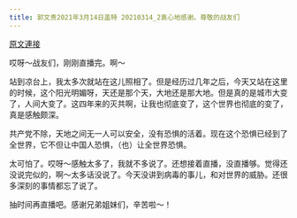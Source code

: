 ```yaml
---
title: 郭文贵2021年3月14日盖特 20210314_2衷心地感谢。尊敬的战友们
---
```


[原文連接](https://gnews.org/ThreadView/53480398)

哎呀～战友们，刚刚直播完。啊～


站到凉台上，我太多次就站在这儿照相了。但是经历过几年之后，今天又站在这里的时候，这个阳光明媚呀，天还是那个天，大地还是那大地。但是真的是城市大变了，人间大变了。这四年来的灭共啊，让我也彻底变了，这个世界也彻底的变了，真是感触颇深。


共产党不除，天地之间无一人可以安全，没有恐惧的活着。现在这个恐惧已经到了全世界，它不但让中国人恐惧，（也）让全世界恐惧。


太可怕了。哎呀～感触太多了，我就不多说了。还想接着直播，没直播够。觉得还没说完似的，啊～太多话没说了。今天没讲到病毒的事儿，和对世界的威胁。还很多深刻的事情都忘了说了。


抽时间再直播吧。感谢兄弟姐妹们，辛苦啦～！
